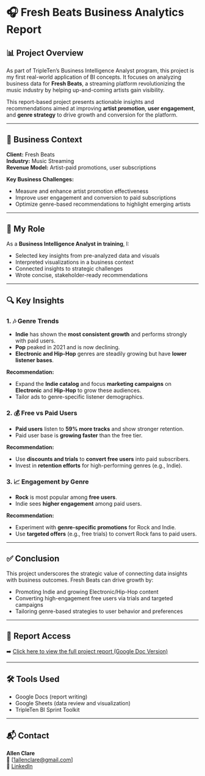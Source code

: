# 🎧 Fresh Beats Business Analytics Report

## 📊 Project Overview

As part of TripleTen’s Business Intelligence Analyst program, this project is my first real-world application of BI concepts. It focuses on analyzing business data for **Fresh Beats**, a streaming platform revolutionizing the music industry by helping up-and-coming artists gain visibility.

This report-based project presents actionable insights and recommendations aimed at improving **artist promotion**, **user engagement**, and **genre strategy** to drive growth and conversion for the platform.

---

## 🧠 Business Context

**Client:** Fresh Beats  
**Industry:** Music Streaming  
**Revenue Model:** Artist-paid promotions, user subscriptions  

**Key Business Challenges:**
- Measure and enhance artist promotion effectiveness
- Improve user engagement and conversion to paid subscriptions
- Optimize genre-based recommendations to highlight emerging artists

---

## 🧩 My Role

As a **Business Intelligence Analyst in training**, I:
- Selected key insights from pre-analyzed data and visuals
- Interpreted visualizations in a business context
- Connected insights to strategic challenges
- Wrote concise, stakeholder-ready recommendations

---

## 🔍 Key Insights

### 1. 🎶 Genre Trends
- **Indie** has shown the **most consistent growth** and performs strongly with paid users.
- **Pop** peaked in 2021 and is now declining.
- **Electronic and Hip-Hop** genres are steadily growing but have **lower listener bases**.

**Recommendation:**  
- Expand the **Indie catalog** and focus **marketing campaigns** on **Electronic** and **Hip-Hop** to grow these audiences.
- Tailor ads to genre-specific listener demographics.

### 2. 💰 Free vs Paid Users
- **Paid users** listen to **59% more tracks** and show stronger retention.
- Paid user base is **growing faster** than the free tier.

**Recommendation:**  
- Use **discounts and trials** to **convert free users** into paid subscribers.
- Invest in **retention efforts** for high-performing genres (e.g., Indie).

### 3. 📈 Engagement by Genre
- **Rock** is most popular among **free users**.
- Indie sees **higher engagement** among paid users.

**Recommendation:**  
- Experiment with **genre-specific promotions** for Rock and Indie.
- Use **targeted offers** (e.g., free trials) to convert Rock fans to paid users.

---

## ✅ Conclusion

This project underscores the strategic value of connecting data insights with business outcomes. Fresh Beats can drive growth by:
- Promoting Indie and growing Electronic/Hip-Hop content
- Converting high-engagement free users via trials and targeted campaigns
- Tailoring genre-based strategies to user behavior and preferences

---

## 📄 Report Access

➡️ [Click here to view the full project report (Google Doc Version)](https://docs.google.com/document/d/1QeaB44hj2E7ma2SnMM_FDVcTIFIdttazbUjKrsPwjmM/edit?usp=sharing) 

---

## 🛠 Tools Used

- Google Docs (report writing)
- Google Sheets (data review and visualization)
- TripleTen BI Sprint Toolkit

---

## 📬 Contact

**Allen Clare**  
📧 [1allenclare@gmail.com]  
🔗 [LinkedIn](https://www.linkedin.com/in/1allenclare/)


